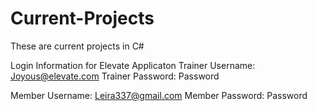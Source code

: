 # Current-Projects
These are current projects in C#


Login Information for Elevate Applicaton
Trainer Username: Joyous@elevate.com
Trainer Password: Password

Member Username: Leira337@gmail.com 
Member Password: Password
